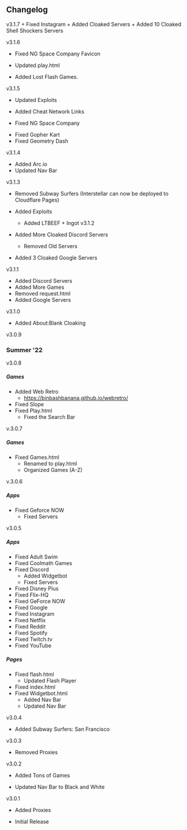 ## Changelog
</div>
v3.1.7
+ Fixed Instagram
+ Added Cloaked Servers
+ Added 10 Cloaked Shell Shockers Servers

v3.1.6
+ Fixed NG Space Company Favicon
- Updated play.html
+ Added Lost Flash Games.

v3.1.5

- Updated Exploits
+ Added Cheat Network Links
- Fixed NG Space Company
+ Fixed Gopher Kart 
+ Fixed Geometry Dash

v3.1.4

- Added Arc.io
- Updated Nav Bar

v3.1.3

- Removed Subway Surfers (Interstellar can now be deployed to Cloudflare Pages)
- Added Exploits
    - Added LTBEEF + Ingot
v3.1.2

- Added More Cloaked Discord Servers
    - Removed Old Servers
- Added 3 Cloaked Google Servers

v3.1.1
- Added Discord Servers
- Added More Games
- Removed request.html
- Added Google Servers

v3.1.0

- Added About:Blank Cloaking


v3.0.9

### Summer '22 

v3.0.8

##### Games
- Added Web Retro
    -  https://binbashbanana.github.io/webretro/
- Fixed Slope
- Fixed Play.html
    - Fixed the Search Bar

v.3.0.7

##### Games
- Fixed Games.html
    - Renamed to play.html
    - Organized Games (A-Z)

v.3.0.6

##### Apps
- Fixed Geforce NOW
    - Fixed Servers


v3.0.5

##### Apps

- Fixed Adult Swim
- Fixed Coolmath Games
- Fixed Discord
    - Added Widgetbot
    - Fixed Servers
- Fixed Disney Plus
- Fixed Flix-HQ
- Fixed GeForce NOW
- Fixed Google
- Fixed Instagram
- Fixed Netflix
- Fixed Reddit
- Fixed Spotify
- Fixed Twitch.tv
- Fixed YouTube

##### Pages

- Fixed flash.html
    - Updated Flash Player
- Fixed index.html
- Fixed Widgetbot.html
    - Added Nav Bar
    - Updated Nav Bar


v3.0.4
- Added Subway Surfers: San Francisco


v3.0.3
- Removed Proxies


v3.0.2 
- Added Tons of Games

- Updated Nav Bar to Black and White

v3.0.1
- Added Proxies

- Initial Release
